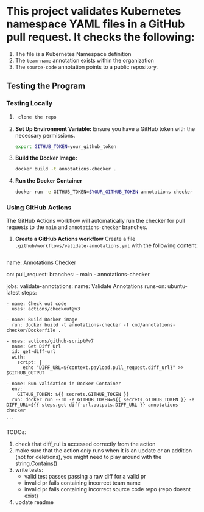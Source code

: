 # This project validates Kubernetes namespace YAML files in a GitHub pull request. It checks the following:

1. The file is a Kubernetes Namespace definition
2. The `team-name` annotation exists within the organization
3. The `source-code` annotation points to a public repository.

## Testing the Program

### Testing Locally

1. ```bash
    clone the repo
   ```

2. **Set Up Environment Variable:**
   Ensure you have a GitHub token with the necessary permissions.

   ```bash
   export GITHUB_TOKEN=your_github_token
   ```

3. **Build the Docker Image:**

   ```bash
   docker build -t annotations-checker .
   ```

4. **Run the Docker Container**
   ```bash
   docker run -e GITHUB_TOKEN=$YOUR_GITHUB_TOKEN annotations checker
   ```

### Using GitHub Actions

The GitHub Actions workflow will automatically run the checker for pull requests to the `main` and `annotations-checker` branches.

1.  **Create a GitHub Actions workflow**
    Create a file `.github/workflows/validate-annotations.yml` with the following content:

    ```yaml
   name: Annotations Checker

on:
  pull_request:
    branches:
      - main
      - annotations-checker

jobs:
  validate-annotations:
    name: Validate Annotations
    runs-on: ubuntu-latest
    steps:

    - name: Check out code
      uses: actions/checkout@v3

    - name: Build Docker image
      run: docker build -t annotations-checker -f cmd/annotations-checker/Dockerfile .

    - uses: actions/github-script@v7
      name: Get Diff Url
      id: get-diff-url
      with:
        script: |
          echo "DIFF_URL=${context.payload.pull_request.diff_url}" >> $GITHUB_OUTPUT

    - name: Run Validation in Docker Container
      env:
        GITHUB_TOKEN: ${{ secrets.GITHUB_TOKEN }}
      run: docker run --rm -e GITHUB_TOKEN=${{ secrets.GITHUB_TOKEN }} -e DIFF_URL=${{ steps.get-diff-url.outputs.DIFF_URL }} annotations-checker

    ```

TODOs:

1. check that diff_rul is accessed correctly from the action
1. make sure that the action _only_ runs when it is an update or an addition (not for deletions), you might need to play around with the string.Contains()
1. write tests:
   - valid test passes passing a raw diff for a valid pr
   - invalid pr fails containing incorrect team name
   - invalid pr fails containing incorrect source code repo (repo doesnt exist)
1. update readme
